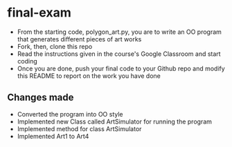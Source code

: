 # final-exam
- From the starting code, polygon_art.py, you are to write an OO program that generates different pieces of art works
- Fork, then, clone this repo
- Read the instructions given in the course's Google Classroom and start coding
- Once you are done, push your final code to your Github repo and modify this README to report on the work you have done
## Changes made

- Converted the program into OO style
- Implemented new Class called ArtSimulator for running the program
- Implemented method for class ArtSimulator
- Implemented Art1 to Art4 
